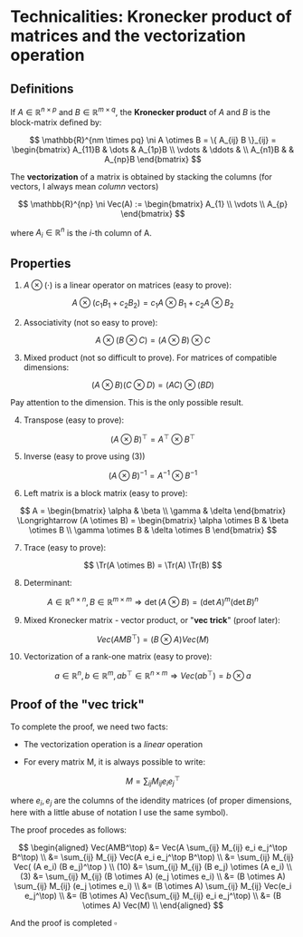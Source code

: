 # Technicalities: Kronecker product of matrices and the vectorization operation

## Definitions

If $A \in \mathbb{R}^{n \times p}$ and $B \in \mathbb{R}^{m \times q}$, the **Kronecker product** of $A$ and $B$ is the block-matrix defined by:

$$
\mathbb{R}^{nm \times pq} \ni A \otimes B = \{ A_{ij} B \}_{ij} = 
\begin{bmatrix} 
    A_{11}B & \dots     & A_{1p}B \\
    \vdots  & \ddots    & \\
    A_{n1}B &           & A_{np}B 
\end{bmatrix}
$$

The **vectorization** of a matrix is obtained by stacking the columns (for vectors, I always mean *column* vectors)

$$
\mathbb{R}^{np} \ni Vec(A) :=
\begin{bmatrix} 
    A_{1}   \\
    \vdots  \\
    A_{p} 
\end{bmatrix}
$$

where $A_i \in \mathbb{R}^n$ is the $i$-th column of A.

## Properties

1. $A \otimes (\cdot)$ is a linear operator on matrices (easy to prove):

$$
A \otimes (c_1 B_1 + c_2 B_2) = c_1 A \otimes B_1 + c_2 A \otimes B_2
$$


2. Associativity (not so easy to prove):

$$
A \otimes (B \otimes C) = (A \otimes B) \otimes C
$$


3. Mixed product (not so difficult to prove). For matrices of compatible dimensions:

$$
(A \otimes B) (C \otimes D) = (AC) \otimes (BD)
$$

Pay attention to the dimension. This is the only possible result.


4. Transpose (easy to prove):

$$
(A \otimes B)^\top = A^\top \otimes B^\top
$$


5. Inverse (easy to prove using (3))

$$
(A \otimes B)^{-1} = A^{-1} \otimes B^{-1}
$$


6. Left matrix is a block matrix (easy to prove):

$$
A =
\begin{bmatrix} 
    \alpha & \beta  \\
    \gamma & \delta
\end{bmatrix} 
\Longrightarrow
(A \otimes B) =
\begin{bmatrix} 
    \alpha \otimes B & \beta \otimes B \\
    \gamma \otimes B & \delta \otimes B
\end{bmatrix} 
$$


7. Trace (easy to prove):

$$
\Tr(A \otimes B) = \Tr(A) \Tr(B)
$$


8. Determinant:

$$
A \in \mathbb{R}^{n \times n}, B \in \mathbb{R}^{m \times m} \Longrightarrow \det(A \otimes B) = (\det A)^m (\det B)^n
$$


9. Mixed Kronecker matrix - vector product, or "**vec trick**" (proof later):

$$
Vec(AMB^\top) = (B \otimes A) Vec(M)
$$


10. Vectorization of a rank-one matrix (easy to prove):

$$
a \in \mathbb{R}^n, b \in \mathbb{R}^m, ab^\top \in \mathbb{R}^{n \times m}
\Longrightarrow
Vec(a b^\top) = b \otimes a 
$$


## Proof of the "vec trick"

To complete the proof, we need two facts:

- The vectorization operation is a _linear_ operation

- For every matrix M, it is always possible to write:

$$
M = \sum_{ij} M_{ij} e_i e_j^\top
$$

where $e_i, e_j$ are the columns of the idendity matrices (of proper dimensions, here with a little abuse of notation I use the same symbol).


The proof procedes as follows:

$$
\begin{aligned}
    Vec(AMB^\top)   &= Vec(A \sum_{ij} M_{ij} e_i e_j^\top B^\top) \\
                    &= \sum_{ij} M_{ij} Vec(A e_i e_j^\top B^\top) \\
                    &= \sum_{ij} M_{ij} Vec( (A e_i) (B e_j)^\top ) \\
                    (10) &= \sum_{ij} M_{ij} (B e_j) \otimes (A e_i) \\
                    (3) &= \sum_{ij} M_{ij} (B \otimes A) (e_j \otimes e_i) \\
                    &= (B \otimes A) \sum_{ij} M_{ij} (e_j \otimes e_i) \\
                    &= (B \otimes A) \sum_{ij} M_{ij} Vec(e_i e_j^\top) \\
                    &= (B \otimes A) Vec(\sum_{ij} M_{ij} e_i e_j^\top) \\
                    &= (B \otimes A) Vec(M) \\
\end{aligned}
$$

And the proof is completed $\square$